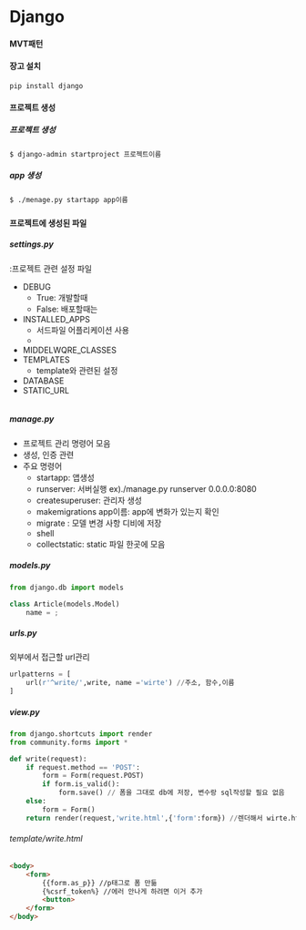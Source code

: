 # Django

#### MVT패턴





#### 장고 설치

```
pip install django
```





#### 프로젝트 생성

##### 프로젝트 생성

```
$ django-admin startproject 프로젝트이름
```

##### app 생성

```
$ ./menage.py startapp app이름
```

##### 

#### 프로젝트에 생성된 파일

##### settings.py

:프로젝트 관련 설정 파일

- DEBUG
  - True: 개발할때
  - False: 배포할때는
- INSTALLED_APPS
  - 서드파일 어플리케이션 사용
  - 
- MIDDELWQRE_CLASSES
- TEMPLATES
  - template와 관련된 설정
- DATABASE
- STATIC_URL 

```

```





##### manage.py

- 프로젝트 관리 명령어 모음
- 생성, 인증 관련
- 주요 명령어
  - startapp: 앱생성
  - runserver: 서버실행  ex)./manage.py runserver 0.0.0.0:8080
  - createsuperuser: 관리자 생성
  - makemigrations app이름: app에 변화가 있는지 확인
  - migrate : 모델 변경 사항 디비에 저장
  - shell
  - collectstatic: static 파일 한곳에 모음



##### models.py

```python
from django.db import models

class Article(models.Model)
	name = ;
```





##### urls.py

외부에서 접근할 url관리

```python
urlpatterns = [
    url(r'^write/',write, name ='wirte') //주소, 함수,이름 
]
```



##### view.py

```python
from django.shortcuts import render
from community.forms import *

def write(request):
    if request.method == 'POST':
        form = Form(request.POST)
        if form.is_valid():
            form.save()	// 폼을 그대로 db에 저장, 변수랑 sql작성할 필요 없음
    else:
    	form = Form()
    return render(request,'write.html',{'form':form}) //렌더해서 wirte.html로 보냄
```



###### template/write.html

```html
<body>
    <form>
        {{form.as_p}} //p태그로 폼 만듦
        {%csrf_token%} //에러 안나게 하려면 이거 추가
        <button>
    </form>
</body>
```

